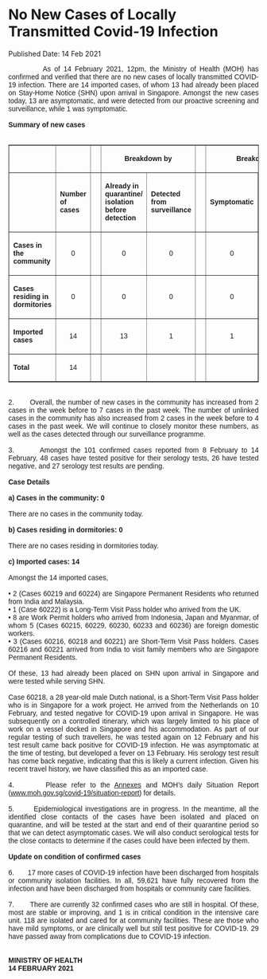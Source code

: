 <html>
    <meta http-equiv="Content-Type" content="text/html; charset=utf-8"/>
    <meta charset="utf-8"/>
    <title>No New Cases of Locally Transmitted Covid-19 Infection</title>
    <body><h1>No New Cases of Locally Transmitted Covid-19 Infection</h1>
    <p>Published Date: 14 Feb 2021</p> <p style="text-align: justify;"><span style="font-family: Arial;"><span style="font-size: 14px;">&nbsp; &nbsp; &nbsp; &nbsp; &nbsp; As of 14 February 2021, 12pm, the Ministry of Health (MOH) has confirmed and verified that there are no new cases of locally transmitted COVID-19 infection. There are 14 imported cases, of whom 13 had already been placed on Stay-Home Notice (SHN) upon arrival in Singapore. Amongst the new cases today, 13 are asymptomatic, and were detected from our proactive screening and surveillance, while 1 was symptomatic.&nbsp;&nbsp;<br><br><strong>Summary of new cases<br></strong><br></span></span></p><table border="1" cellspacing="0" cellpadding="0" width="605"> <tbody><tr> <td width="129"> <p align="right"><span style="font-family: Arial; font-size: 14px;">&nbsp;</span></p> </td> <td width="60"> <p><span style="font-family: Arial; font-size: 14px;">&nbsp;</span></p> </td> <td width="16" valign="top"> <p><span style="font-family: Arial; font-size: 14px;">&nbsp;</span></p> </td> <td width="192" colspan="2"> <p align="center"><span style="font-family: Arial; font-size: 14px;"><strong>Breakdown by</strong></span></p> </td> <td width="16" valign="top"> <p><span style="font-family: Arial; font-size: 14px;">&nbsp;</span></p> </td> <td width="192" colspan="2"> <p align="center"><span style="font-family: Arial; font-size: 14px;"><strong>Breakdown by</strong></span></p> </td> </tr> <tr> <td width="129"> <p align="right"><span style="font-family: Arial; font-size: 14px;">&nbsp;</span></p> </td> <td width="60"> <p><span style="font-family: Arial; font-size: 14px;"><strong>Number of cases</strong></span></p> </td> <td width="16" valign="top"> <p><span style="font-family: Arial; font-size: 14px;">&nbsp;</span></p> </td> <td width="96"> <p><span style="font-family: Arial; font-size: 14px;"><strong>Already in quarantine/ isolation before detection</strong></span></p> </td> <td width="96"> <p><span style="font-family: Arial; font-size: 14px;"><strong>Detected from surveillance</strong></span></p> </td> <td width="16" valign="top"> <p><span style="font-family: Arial; font-size: 14px;">&nbsp;</span></p> </td> <td width="96"> <p><span style="font-family: Arial; font-size: 14px;"><strong>Symptomatic</strong></span></p> </td> <td width="96"> <p><span style="font-family: Arial; font-size: 14px;"><strong>Asymptomatic</strong></span></p> </td> </tr> <tr> <td width="129"> <p><span style="font-family: Arial; font-size: 14px;"><strong>Cases in the community</strong></span></p> </td> <td width="60"> <p align="center"><span style="font-family: Arial; font-size: 14px;">0</span></p> </td> <td width="16" valign="top"> <p align="center"><span style="font-family: Arial; font-size: 14px;">&nbsp;</span></p> </td> <td width="96"> <p align="center"><span style="font-family: Arial; font-size: 14px;">0</span></p> </td> <td width="96"> <p align="center"><span style="font-family: Arial; font-size: 14px;">0</span></p> </td> <td width="16" valign="top"> <p align="center"><span style="font-family: Arial; font-size: 14px;">&nbsp;</span></p> </td> <td width="96"> <p align="center"><span style="font-family: Arial; font-size: 14px;">0</span></p> </td> <td width="96"> <p align="center"><span style="font-family: Arial; font-size: 14px;">0</span></p> </td> </tr> <tr> <td width="129"> <p><span style="font-family: Arial; font-size: 14px;"><strong>Cases residing in dormitories</strong></span></p> </td> <td width="60"> <p align="center"><span style="font-family: Arial; font-size: 14px;">0</span></p> </td> <td width="16" valign="top"> <p align="center"><span style="font-family: Arial; font-size: 14px;">&nbsp;</span></p> </td> <td width="96"> <p align="center"><span style="font-family: Arial; font-size: 14px;">0</span></p> </td> <td width="96"> <p align="center"><span style="font-family: Arial; font-size: 14px;">0</span></p> </td> <td width="16" valign="top"> <p align="center"><span style="font-family: Arial; font-size: 14px;">&nbsp;</span></p> </td> <td width="96"> <p align="center"><span style="font-family: Arial; font-size: 14px;">0</span></p> </td> <td width="96"> <p align="center"><span style="font-family: Arial; font-size: 14px;">0</span></p> </td> </tr> <tr> <td width="129"> <p><span style="font-family: Arial; font-size: 14px;"><strong>Imported cases</strong></span></p> </td> <td width="60"> <p align="center"><span style="font-family: Arial; font-size: 14px;">14</span></p> </td> <td width="16" valign="top"> <p align="center"><span style="font-family: Arial; font-size: 14px;">&nbsp;</span></p> </td> <td width="96"> <p align="center"><span style="font-family: Arial; font-size: 14px;">13</span></p> </td> <td width="96"> <p align="center"><span style="font-family: Arial; font-size: 14px;">1</span></p> </td> <td width="16" valign="top"> <p align="center"><span style="font-family: Arial; font-size: 14px;">&nbsp;</span></p> </td> <td width="96"> <p align="center"><span style="font-family: Arial; font-size: 14px;">1</span></p> </td> <td width="96"> <p align="center"><span style="font-family: Arial; font-size: 14px;">13</span></p> </td> </tr> <tr> <td width="129"> <p><span style="font-family: Arial; font-size: 14px;"><strong>Total</strong></span></p> </td> <td width="60"> <p align="center"><span style="font-family: Arial; font-size: 14px;">14</span></p> </td> <td width="16" valign="top"> <p align="center"><span style="font-family: Arial; font-size: 14px;">&nbsp;</span></p> </td> <td width="96"> <p align="center"><span style="font-family: Arial; font-size: 14px;">&nbsp;</span></p> </td> <td width="96"> <p align="center"><span style="font-family: Arial; font-size: 14px;">&nbsp;</span></p> </td> <td width="16" valign="top"> <p align="center"><span style="font-family: Arial; font-size: 14px;">&nbsp;</span></p> </td> <td width="96"> <p align="center"><span style="font-family: Arial; font-size: 14px;">&nbsp;</span></p> </td> <td width="96"> <p align="center"><span style="font-family: Arial; font-size: 14px;">&nbsp;</span></p> </td> </tr> </tbody></table><p style="text-align: justify;"><span style="font-family: Arial;"><span style="font-size: 14px;"><br>2.&nbsp; &nbsp; &nbsp; &nbsp;Overall, the number of new cases in the community has increased from 2 cases in the week before to 7 cases in the past week. The number of unlinked cases in the community has also increased from 2 cases in the week before to 4 cases in the past week. We will continue to closely monitor these numbers, as well as the cases detected through our surveillance programme.<br><br>3.&nbsp; &nbsp; &nbsp; &nbsp;Amongst the 101 confirmed cases reported from 8 February to 14 February, 48 cases have tested positive for their serology tests, 26 have tested negative, and 27 serology test results are pending.<br><br><strong>Case Details<br></strong><br><strong>a) Cases in the community: 0<br></strong><br>There are no cases in the community today.&nbsp;<br><br><strong>b) Cases residing in dormitories: 0<br></strong><br>There are no cases residing in dormitories today.&nbsp;<br><br><strong>c) Imported cases: 14<br></strong><br>Amongst the 14 imported cases,&nbsp;<br><br>• 2 (Cases 60219 and 60224) are Singapore Permanent Residents who returned from India and Malaysia.<br>• 1 (Case 60222) is a Long-Term Visit Pass holder who arrived from the UK.<br>• 8 are Work Permit holders who arrived from Indonesia, Japan and Myanmar, of whom 5 (Cases 60215, 60229, 60230, 60233 and 60236) are foreign domestic workers.<br>• 3 (Cases 60216, 60218 and 60221) are Short-Term Visit Pass holders. Cases 60216 and 60221 arrived from India to visit family members who are Singapore Permanent Residents.&nbsp;<br><br>Of these, 13 had already been placed on SHN upon arrival in Singapore and were tested while serving SHN.&nbsp;<br><br>Case 60218, a 28 year-old male Dutch national, is a Short-Term Visit Pass holder who is in Singapore for a work project. He arrived from the Netherlands on 10 February, and tested negative for COVID-19 upon arrival in Singapore. He was subsequently on a controlled itinerary, which was largely limited to his place of work on a vessel docked in Singapore and his accommodation. As part of our regular testing of such travellers, he was tested again on 12 February and his test result came back positive for COVID-19 infection. He was asymptomatic at the time of testing, but developed a fever on 13 February. His serology test result has come back negative, indicating that this is likely a current infection. Given his recent travel history, we have classified this as an imported case.&nbsp;<br><br>4.&nbsp; &nbsp; &nbsp; &nbsp;Please refer to the <a href="/docs/librariesprovider5/pressroom/press-releases/moh-press-release---annex-a-and-b-(14-feb-2021)-(1).pdf?sfvrsn=83f02ce9_0" title="Annexes">Annexes</a>&nbsp;and MOH’s daily Situation Report (<a href="http://www.moh.gov.sg/covid-19/situation-report/" title="" class="" target="">www.moh.gov.sg/covid-19/situation-report</a>) for details.&nbsp;<br><br>5.&nbsp; &nbsp; &nbsp; &nbsp;Epidemiological investigations are in progress. In the meantime, all the identified close contacts of the cases have been isolated and placed on quarantine, and will be tested at the start and end of their quarantine period so that we can detect asymptomatic cases. We will also conduct serological tests for the close contacts to determine if the cases could have been infected by them.<br><br><strong>Update on condition of confirmed cases<br></strong><br>6.&nbsp; &nbsp; &nbsp; &nbsp;17 more cases of COVID-19 infection have been discharged from hospitals or community isolation facilities. In all, 59,621 have fully recovered from the infection and have been discharged from hospitals or community care facilities.&nbsp;<br><br>7.&nbsp; &nbsp; &nbsp; &nbsp;There are currently 32 confirmed cases who are still in hospital. Of these, most are stable or improving, and 1 is in critical condition in the intensive care unit. 118 are isolated and cared for at community facilities. These are those who have mild symptoms, or are clinically well but still test positive for COVID-19. 29 have passed away from complications due to COVID-19 infection.&nbsp;<br><br><br><strong>MINISTRY OF HEALTH<br>14 FEBRUARY 2021</strong></span></span></p></body>
</html>